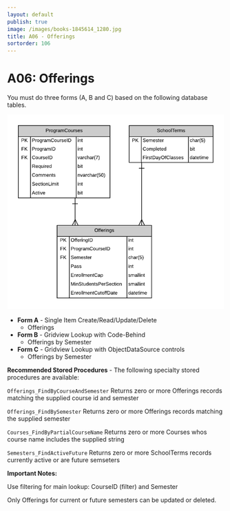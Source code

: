 ```yaml
---
layout: default
publish: true
image: /images/books-1845614_1280.jpg
title: A06 - Offerings
sortorder: 106
---
```

# A06: Offerings

You must do three forms (A, B and C) based on the following database tables.

![](A06.png)

- **Form A** - Single Item Create/Read/Update/Delete
  - Offerings
- **Form B** - Gridview Lookup with Code-Behind
  - Offerings by Semester
- **Form C** - Gridview Lookup with ObjectDataSource controls
  - Offerings by Semester

**Recommended Stored Procedures** - The following specialty stored procedures are available:

`Offerings_FindByCourseAndSemester` Returns zero or more Offerings records matching the supplied course id and semester

`Offerings_FindBySemester` Returns zero or more Offerings records matching the supplied semester

`Courses_FindByPartialCourseName` Returns zero or more Courses whos course name includes the supplied string

`Semesters_FindActiveFuture` Returns zero or more SchoolTerms records currently active or are future semseters

**Important Notes:** 

Use filtering for main lookup: CourseID (filter) and Semester

Only Offerings for current or future semesters can be updated or deleted.
